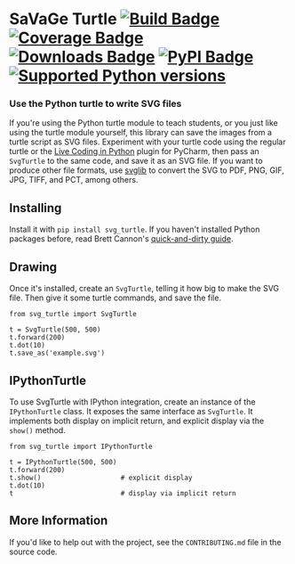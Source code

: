 # SaVaGe Turtle [![Build Badge]][build] [![Coverage Badge]][codecov] [![Downloads Badge]][downloads] [![PyPI Badge]][pypi] [![Supported Python versions]][pypi]
[Supported Python versions]: https://img.shields.io/pypi/pyversions/svg-turtle.svg

### Use the Python turtle to write SVG files

[Build Badge]: https://github.com/donkirkby/svg-turtle/actions/workflows/build.yml/badge.svg?branch=main
[build]: https://github.com/donkirkby/svg-turtle/actions
[Coverage Badge]: https://codecov.io/github/donkirkby/svg-turtle/coverage.svg?branch=main
[codecov]: https://codecov.io/github/donkirkby/svg-turtle?branch=main
[PyPI Badge]: https://badge.fury.io/py/svg-turtle.svg
[pypi]: https://pypi.org/project/svg-turtle/
[Downloads Badge]: https://static.pepy.tech/badge/svg-turtle/month
[downloads]: https://pepy.tech/project/svg-turtle

If you're using the Python turtle module to teach students, or you just like
using the turtle module yourself, this library can save the images from a turtle
script as SVG files. Experiment with your turtle code using the regular turtle
or the [Live Coding in Python] plugin for PyCharm, then pass an `SvgTurtle` to
the same code, and save it as an SVG file. If you want to produce other file
formats, use [svglib] to convert the SVG to PDF, PNG, GIF, JPG, TIFF, and PCT,
among others.

[Live Coding in Python]: https://donkirkby.github.io/live-py-plugin/
[svglib]: https://pypi.org/project/svglib/#examples

## Installing
Install it with `pip install svg_turtle`. If you haven't installed Python
packages before, read Brett Cannon's [quick-and-dirty guide].

[quick-and-dirty guide]: https://snarky.ca/a-quick-and-dirty-guide-on-how-to-install-packages-for-python/

## Drawing
Once it's installed, create an `SvgTurtle`, telling it how big to make the SVG
file. Then give it some turtle commands, and save the file.

    from svg_turtle import SvgTurtle
    
    t = SvgTurtle(500, 500)
    t.forward(200)
    t.dot(10)
    t.save_as('example.svg')

## IPythonTurtle
To use SvgTurtle with IPython integration, create an instance of the
`IPythonTurtle` class. It exposes the same interface as `SvgTurtle`. It implements
both display on implicit return, and explicit display via the `show()` method.

    from svg_turtle import IPythonTurtle
    
    t = IPythonTurtle(500, 500)
    t.forward(200)
    t.show()                    # explicit display
    t.dot(10)
    t                           # display via implicit return

## More Information
If you'd like to help out with the project, see the `CONTRIBUTING.md` file in
the source code.
